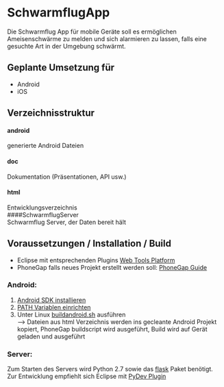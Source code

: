 SchwarmflugApp
==============

Die Schwarmflug App für mobile Geräte soll es ermöglichen Ameisenschwärme zu melden und sich alarmieren zu lassen, falls eine gesuchte Art in der Umgebung schwärmt.


Geplante Umsetzung für
----------------------
* Android  
* iOS  

Verzeichnisstruktur
-------------------
#### android  
generierte Android Dateien  
#### doc  
Dokumentation (Präsentationen, API usw.)  
#### html  
Entwicklungsverzeichnis  
####SchwarmflugServer  
Schwarmflug Server, der Daten bereit hält  

Voraussetzungen / Installation / Build
--------------------------------------

* Eclipse mit entsprechenden Plugins [Web Tools Platform](http://www.eclipse.org/webtools/)  
* PhoneGap falls neues Projekt erstellt werden soll: [PhoneGap Guide](http://docs.phonegap.com/en/2.7.0/guide_getting-started_index.md.html#Getting%20Started%20Guides)
  
### Android:  
1. [Android SDK installieren](http://developer.android.com/sdk/index.html)  
2. [PATH Variablen einrichten](http://docs.phonegap.com/en/2.7.0/guide_getting-started_android_index.md.html#Getting%20Started%20with%20Android)  
3. Unter Linux [buildandroid.sh](https://github.com/mechlabDegenkolbe/SchwarmflugApp/blob/master/buildandroid.sh) ausführen  
--> Dateien aus html Verzeichnis werden ins gecleante Android Projekt kopiert, PhoneGap buildscript wird ausgeführt, Build wird auf Gerät geladen und ausgeführt

### Server:
Zum Starten des Servers wird Python 2.7 sowie das [flask](http://flask.pocoo.org/) Paket benötigt. Zur Entwicklung empfiehlt sich Eclipse mit [PyDev Plugin](http://pydev.org/)
